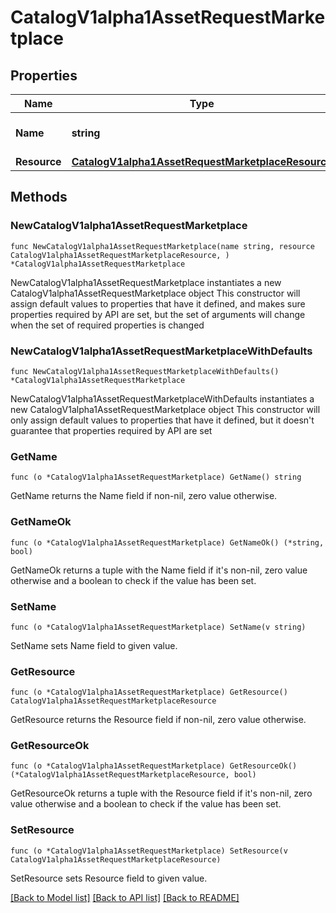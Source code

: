 # CatalogV1alpha1AssetRequestMarketplace

## Properties

Name | Type | Description | Notes
------------ | ------------- | ------------- | -------------
**Name** | **string** | The name of the Marketplace. | 
**Resource** | [**CatalogV1alpha1AssetRequestMarketplaceResource**](CatalogV1alpha1AssetRequestMarketplaceResource.md) |  | 

## Methods

### NewCatalogV1alpha1AssetRequestMarketplace

`func NewCatalogV1alpha1AssetRequestMarketplace(name string, resource CatalogV1alpha1AssetRequestMarketplaceResource, ) *CatalogV1alpha1AssetRequestMarketplace`

NewCatalogV1alpha1AssetRequestMarketplace instantiates a new CatalogV1alpha1AssetRequestMarketplace object
This constructor will assign default values to properties that have it defined,
and makes sure properties required by API are set, but the set of arguments
will change when the set of required properties is changed

### NewCatalogV1alpha1AssetRequestMarketplaceWithDefaults

`func NewCatalogV1alpha1AssetRequestMarketplaceWithDefaults() *CatalogV1alpha1AssetRequestMarketplace`

NewCatalogV1alpha1AssetRequestMarketplaceWithDefaults instantiates a new CatalogV1alpha1AssetRequestMarketplace object
This constructor will only assign default values to properties that have it defined,
but it doesn't guarantee that properties required by API are set

### GetName

`func (o *CatalogV1alpha1AssetRequestMarketplace) GetName() string`

GetName returns the Name field if non-nil, zero value otherwise.

### GetNameOk

`func (o *CatalogV1alpha1AssetRequestMarketplace) GetNameOk() (*string, bool)`

GetNameOk returns a tuple with the Name field if it's non-nil, zero value otherwise
and a boolean to check if the value has been set.

### SetName

`func (o *CatalogV1alpha1AssetRequestMarketplace) SetName(v string)`

SetName sets Name field to given value.


### GetResource

`func (o *CatalogV1alpha1AssetRequestMarketplace) GetResource() CatalogV1alpha1AssetRequestMarketplaceResource`

GetResource returns the Resource field if non-nil, zero value otherwise.

### GetResourceOk

`func (o *CatalogV1alpha1AssetRequestMarketplace) GetResourceOk() (*CatalogV1alpha1AssetRequestMarketplaceResource, bool)`

GetResourceOk returns a tuple with the Resource field if it's non-nil, zero value otherwise
and a boolean to check if the value has been set.

### SetResource

`func (o *CatalogV1alpha1AssetRequestMarketplace) SetResource(v CatalogV1alpha1AssetRequestMarketplaceResource)`

SetResource sets Resource field to given value.



[[Back to Model list]](../README.md#documentation-for-models) [[Back to API list]](../README.md#documentation-for-api-endpoints) [[Back to README]](../README.md)


